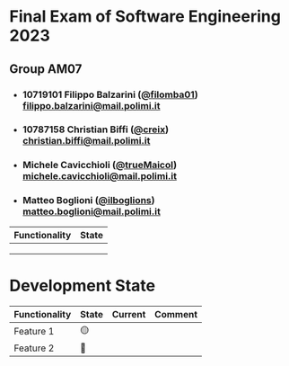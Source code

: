# Final Exam of Software Engineering 2023
## Group AM07

- ### 10719101 Filippo Balzarini ([@filomba01](https://github.com/filomba01)) filippo.balzarini@mail.polimi.it
- ### 10787158 Christian Biffi ([@creix](https://github.com/creix)) christian.biffi@mail.polimi.it
- ### Michele Cavicchioli ([@trueMaicol](https://github.com/trueMaicol)) michele.cavicchioli@mail.polimi.it
- ### Matteo Boglioni ([@ilboglions](https://github.com/ilboglions)) matteo.boglioni@mail.polimi.it

|  Functionality | State |
|----------------|-------|
|                |       |
|                |       |
|                |       |




# Development State

| Functionality | State           | Current | Comment |
|---------------|-----------------| ---- | ---- |
| Feature 1 | :yellow_circle: | | |
| Feature 2     | :red_circle:    | | |
